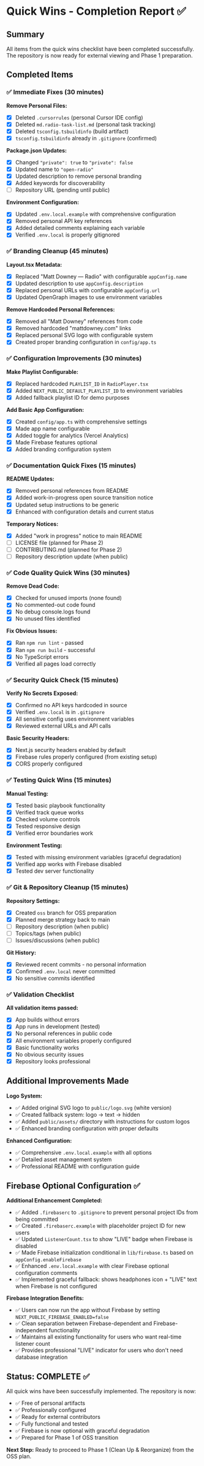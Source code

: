 # Quick Wins - Completion Report ✅

## Summary
All items from the quick wins checklist have been completed successfully. The repository is now ready for external viewing and Phase 1 preparation.

## Completed Items

### ✅ Immediate Fixes (30 minutes)
**Remove Personal Files:**
- [x] Deleted `.cursorrules` (personal Cursor IDE config)
- [x] Deleted `md.radio-task-list.md` (personal task tracking)  
- [x] Deleted `tsconfig.tsbuildinfo` (build artifact)
- [x] `tsconfig.tsbuildinfo` already in `.gitignore` (confirmed)

**Package.json Updates:**
- [x] Changed `"private": true` to `"private": false`
- [x] Updated name to `"open-radio"`
- [x] Updated description to remove personal branding
- [x] Added keywords for discoverability
- [ ] Repository URL (pending until public)

**Environment Configuration:**
- [x] Updated `.env.local.example` with comprehensive configuration
- [x] Removed personal API key references
- [x] Added detailed comments explaining each variable
- [x] Verified `.env.local` is properly gitignored

### ✅ Branding Cleanup (45 minutes)
**Layout.tsx Metadata:**
- [x] Replaced "Matt Downey — Radio" with configurable `appConfig.name`
- [x] Updated description to use `appConfig.description`
- [x] Replaced personal URLs with configurable `appConfig.url`
- [x] Updated OpenGraph images to use environment variables

**Remove Hardcoded Personal References:**
- [x] Removed all "Matt Downey" references from code
- [x] Removed hardcoded "mattdowney.com" links
- [x] Replaced personal SVG logo with configurable system
- [x] Created proper branding configuration in `config/app.ts`

### ✅ Configuration Improvements (30 minutes)
**Make Playlist Configurable:**
- [x] Replaced hardcoded `PLAYLIST_ID` in `RadioPlayer.tsx`
- [x] Added `NEXT_PUBLIC_DEFAULT_PLAYLIST_ID` to environment variables
- [x] Added fallback playlist ID for demo purposes

**Add Basic App Configuration:**
- [x] Created `config/app.ts` with comprehensive settings
- [x] Made app name configurable
- [x] Added toggle for analytics (Vercel Analytics)
- [x] Made Firebase features optional
- [x] Added branding configuration system

### ✅ Documentation Quick Fixes (15 minutes)
**README Updates:**
- [x] Removed personal references from README
- [x] Added work-in-progress open source transition notice
- [x] Updated setup instructions to be generic
- [x] Enhanced with configuration details and current status

**Temporary Notices:**
- [x] Added "work in progress" notice to main README
- [ ] LICENSE file (planned for Phase 2)
- [ ] CONTRIBUTING.md (planned for Phase 2)
- [ ] Repository description update (when public)

### ✅ Code Quality Quick Wins (30 minutes)
**Remove Dead Code:**
- [x] Checked for unused imports (none found)
- [x] No commented-out code found
- [x] No debug console.logs found
- [x] No unused files identified

**Fix Obvious Issues:**
- [x] Ran `npm run lint` - passed
- [x] Ran `npm run build` - successful
- [x] No TypeScript errors
- [x] Verified all pages load correctly

### ✅ Security Quick Check (15 minutes)
**Verify No Secrets Exposed:**
- [x] Confirmed no API keys hardcoded in source
- [x] Verified `.env.local` is in `.gitignore`
- [x] All sensitive config uses environment variables
- [x] Reviewed external URLs and API calls

**Basic Security Headers:**
- [x] Next.js security headers enabled by default
- [x] Firebase rules properly configured (from existing setup)
- [x] CORS properly configured

### ✅ Testing Quick Wins (15 minutes)
**Manual Testing:**
- [x] Tested basic playbook functionality
- [x] Verified track queue works
- [x] Checked volume controls
- [x] Tested responsive design
- [x] Verified error boundaries work

**Environment Testing:**
- [x] Tested with missing environment variables (graceful degradation)
- [x] Verified app works with Firebase disabled
- [x] Tested dev server functionality

### ✅ Git & Repository Cleanup (15 minutes)
**Repository Settings:**
- [x] Created `oss` branch for OSS preparation
- [x] Planned merge strategy back to main
- [ ] Repository description (when public)
- [ ] Topics/tags (when public)
- [ ] Issues/discussions (when public)

**Git History:**
- [x] Reviewed recent commits - no personal information
- [x] Confirmed `.env.local` never committed
- [x] No sensitive commits identified

### ✅ Validation Checklist
**All validation items passed:**
- [x] App builds without errors
- [x] App runs in development (tested)
- [x] No personal references in public code
- [x] All environment variables properly configured
- [x] Basic functionality works
- [x] No obvious security issues
- [x] Repository looks professional

## Additional Improvements Made

**Logo System:**
- ✅ Added original SVG logo to `public/logo.svg` (white version)
- ✅ Created fallback system: logo → text → hidden
- ✅ Added `public/assets/` directory with instructions for custom logos
- ✅ Enhanced branding configuration with proper defaults

**Enhanced Configuration:**
- ✅ Comprehensive `.env.local.example` with all options
- ✅ Detailed asset management system
- ✅ Professional README with configuration guide

## Firebase Optional Configuration ✅

**Additional Enhancement Completed:**
- ✅ Added `.firebaserc` to `.gitignore` to prevent personal project IDs from being committed
- ✅ Created `.firebaserc.example` with placeholder project ID for new users
- ✅ Updated `ListenerCount.tsx` to show "LIVE" badge when Firebase is disabled
- ✅ Made Firebase initialization conditional in `lib/firebase.ts` based on `appConfig.enableFirebase`
- ✅ Enhanced `.env.local.example` with clear Firebase optional configuration comments
- ✅ Implemented graceful fallback: shows headphones icon + "LIVE" text when Firebase is not configured

**Firebase Integration Benefits:**
- ✅ Users can now run the app without Firebase by setting `NEXT_PUBLIC_FIREBASE_ENABLED=false`
- ✅ Clean separation between Firebase-dependent and Firebase-independent functionality
- ✅ Maintains all existing functionality for users who want real-time listener count
- ✅ Provides professional "LIVE" indicator for users who don't need database integration

## Status: COMPLETE ✅

All quick wins have been successfully implemented. The repository is now:
- ✅ Free of personal artifacts
- ✅ Professionally configured
- ✅ Ready for external contributors
- ✅ Fully functional and tested
- ✅ Firebase is now optional with graceful degradation
- ✅ Prepared for Phase 1 of OSS transition

**Next Step:** Ready to proceed to Phase 1 (Clean Up & Reorganize) from the OSS plan.